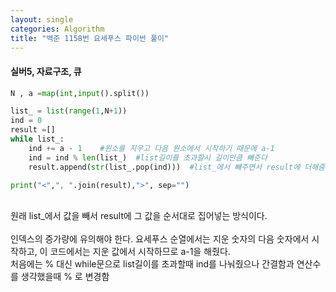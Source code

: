 ```yaml
---
layout: single
categories: Algorithm
title: "백준 1158번 요세푸스 파이썬 풀이"
---
```

#### 실버5, 자료구조, 큐

```py
N , a =map(int,input().split())

list_ = list(range(1,N+1))
ind = 0
result =[]
while list_:
    ind += a - 1    #원소를 지우고 다음 원소에서 시작하기 때문에 a-1
    ind = ind % len(list_)  #list길이를 초과할시 길이만큼 빼준다
    result.append(str(list_.pop(ind)))  #list_에서 빼주면서 result에 더해줌

print("<",", ".join(result),">", sep="")
```
<br>
원래 list_에서 값을 빼서 result에 그 값을 순서대로 집어넣는 방식이다.<br><br>
인덱스의 증가량에 유의해야 한다. 요세푸스 순열에서는 지운 숫자의 다음 숫자에서 시작하고, 이 코드에서는 지운 값에서 시작하므로 a-1을 해줬다.<br>
처음에는 % 대신 while문으로 list길이를 초과할때 ind를 나눠줬으나 간결함과 연산수를 생각했을때 % 로 변경함<br>

